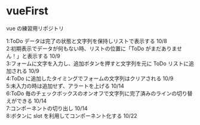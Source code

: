 # vueFirst

vue の練習用リポジトリ

1:ToDo データは完了の状態と文字列を保持しリストで表示する 10/8  
2:初期表示でデータが何もない時、リストの位置に「ToDo がまだありません！」と表示する 10/9  
3:フォームに文字を入力し、追加ボタンを押すと文字列を元に ToDo リストに追加される 10/9  
4:ToDo に追加したタイミングでフォームの文字列はクリアされる 10/9  
5:未入力の時は追加せず、アラートを上げる 10/14  
6:ToDo 毎のチェックボックスのオンオフで文字列に完了済みのラインの切り替えができる 10/14  
7:コンポーネントの切り出し 10/14  
8:ボタンに slot を利用してコンポーネント化する 10/22
